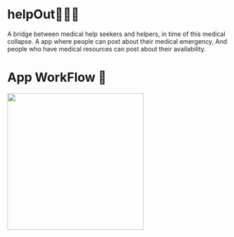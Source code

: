 # helpOut🙋🏻‍♂️

A bridge between medical help seekers and helpers, in time of this medical collapse.
A app where people can post about their medical emergency,
And people who have medical resources can post about their availability.

# App WorkFlow 📲
<p>
 <img align="left"  src="https://user-images.githubusercontent.com/67560900/121802795-f2a63080-cc5b-11eb-87f9-a0c23706af4d.mp4" width="310px alt="androidgif">
</p>
